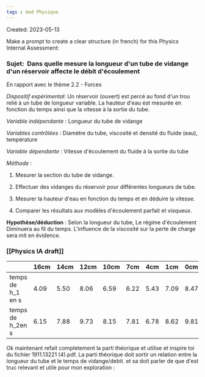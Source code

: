 ```yaml
---
tags : mod Physique
---
```

Created: 2023-05-13

Make a prompt to create a clear structure (in french) for this Physics Internal Assessment:
### **Sujet:**  Dans quelle mesure la longueur d'un tube de vidange d'un réservoir affecte le débit d'écoulement 

En rapport avec le thème 2.2 - Forces

_Dispositif expérimental_: Un réservoir (ouvert) est percé au fond d'un trou relié à un tube de longueur variable. La hauteur d'eau est mesurée en fonction du temps ainsi que la vitesse à la sortie du tube.

_Variable indépendante_ : Longueur du tube de vidange

_Variables contrôlées_ : Diamètre du tube, viscosité et densité du fluide (eau), température

_Variable dépendante_ : Vitesse d'écoulement du fluide à la sortie du tube

_Méthode :_

1. Mesurer la section du tube de vidange.
    
2. Effectuer des vidanges du réservoir pour différentes longueurs de tube.
    
3. Mesurer la hauteur d'eau en fonction du temps et en déduire la vitesse.
    
4. Comparer les résultats aux modèles d'écoulement parfait et visqueux.

**Hypothèse/déduction** :  Selon la longueur du tube, Le régime d'écoulement Diminuera au fil du temps. L'influence de la viscosité sur la perte de charge sera mit en évidence.
### [[Physics IA draft]] 

|  | 16cm | 14cm | 12cm | 10cm | 7cm | 4cm | 1cm | 0cm |
| ---- | ---- | ---- | ---- | ---- | ---- | ---- | ---- | ---- |
| temps de h_1 en s | 4.09 | 5.50 | 8.06 | 6.59 | 6.22 | 5.43 | 7.09 | 8.47 |
| temps de h_2en s | 6.15 | 7.88 | 9.73 | 8.15 | 7.81 | 6.78 | 8.62 | 9.81 |


Ok maintenant refait completement la parti théorique et utilise et inspire toi du fichier 1911.13221 (4).pdf. La parti théorique doit sortir un relation entre la longueur du tube et le temps de vidange/debit. et sa doit parler de que d'est truc relevant et utile pour mon exploration : 
